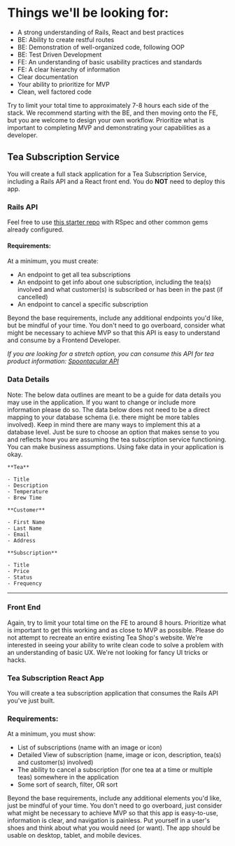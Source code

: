 # Things we'll be looking for:

- A strong understanding of Rails, React and best practices
- BE: Ability to create restful routes
- BE: Demonstration of well-organized code, following OOP
- BE: Test Driven Development
- FE: An understanding of basic usability practices and standards
- FE: A clear hierarchy of information
- Clear documentation
- Your ability to prioritize for MVP
- Clean, well factored code

Try to limit your total time to approximately 7-8 hours each side of the stack. We recommend starting with the BE, and then moving onto the FE, but you are welcome to design your own workflow. Prioritize what is important to completing MVP and demonstrating your capabilities as a developer.


## Tea Subscription Service

You will create a full stack application for a Tea Subscription Service, including a Rails API and a React front end. You do **NOT** need to deploy this app. 

### Rails API

Feel free to use [this starter repo](https://github.com/turingschool-examples/rails-api-starter) with RSpec and other common gems already configured.

#### Requirements:

At a minimum, you must create:

* An endpoint to get all tea subscriptions
* An endpoint to get info about one subscription, including the tea(s) involved and what customer(s) is subscribed or has been in the past (if cancelled)
* An endpoint to cancel a specific subscription

Beyond the base requirements, include any additional endpoints you'd like, but be mindful of your time. You don't need to go overboard, consider what might be necessary to achieve MVP so that this API is easy to understand and consume by a Frontend Developer.

 _If you are looking for a stretch option, you can consume this API for tea product information: [Spoontacular API](https://spoonacular.com/food-api/docs)_

### Data Details

Note: The below data outlines are meant to be a guide for data details you may use in the application. If you want to change or include more information please do so. The data below does not need to be a direct mapping to your database schema (i.e. there might be more tables involved). 
Keep in mind there are many ways to implement this at a database level. Just be sure to choose an option that makes sense to you and reflects how you are assuming the tea subscription service functioning. You can make business assumptions. Using fake data in your application is okay.

```
**Tea**

- Title
- Description
- Temperature
- Brew Time

**Customer**

- First Name
- Last Name
- Email
- Address

**Subscription**

- Title
- Price
- Status
- Frequency
```

-----

### Front End

Again, try to limit your total time on the FE to around 8 hours. Prioritize what is important to get this working and as close to MVP as possible. Please do not attempt to recreate an entire existing Tea Shop's website. We're interested in seeing your ability to write clean code to solve a problem with an understanding of basic UX. We're not looking for fancy UI tricks or hacks.

### Tea Subscription React App

You will create a tea subscription application that consumes the Rails API you've just built.

### Requirements:

At a minimum, you must show:

* List of subscriptions (name with an image or icon)
* Detailed View of subscription (name, image or icon, description, tea(s) and customer(s) involved)
* The ability to cancel a subscription (for one tea at a time or multiple teas) somewhere in the application
* Some sort of search, filter, OR sort

Beyond the base requirements, include any additional elements you'd like, just be mindful of your time. You don't need to go overboard, just consider what might be necessary to achieve MVP so that this app is easy-to-use, information is clear, and navigation is painless. Put yourself in a user's shoes and think about what you would need (or want). The app should be usable on desktop, tablet, and mobile devices.
